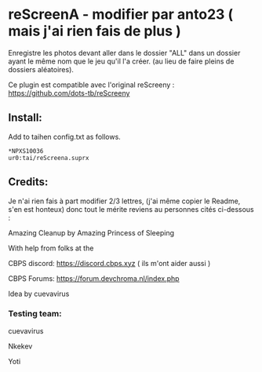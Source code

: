 # reScreenA - modifier par anto23 ( mais j'ai rien fais de plus )

Enregistre les photos devant aller dans le dossier "ALL" dans un dossier ayant le même nom que le jeu qu'il l'a créer. (au lieu de faire pleins de dossiers aléatoires).

Ce plugin est compatible avec l'original reScreeny : https://github.com/dots-tb/reScreeny


## Install:
Add to taihen config.txt as follows.

	*NPXS10036
	ur0:tai/reScreena.suprx
		
		
## Credits:

Je n'ai rien fais à part modifier 2/3 lettres, (j'ai même copier le Readme, s'en est honteux) donc tout le mérite reviens au personnes cités ci-dessous :

Amazing Cleanup by Amazing Princess of Sleeping

With help from folks at the

CBPS discord: https://discord.cbps.xyz ( ils m'ont aider aussi )

CBPS Forums: https://forum.devchroma.nl/index.php

Idea by cuevavirus

### Testing team:
cuevavirus

Nkekev

Yoti

